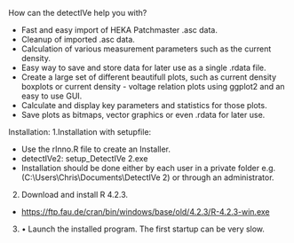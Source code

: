 How can the detectIVe help you with?

- Fast and easy import of HEKA Patchmaster .asc data.
- Cleanup of imported .asc data.
- Calculation of various measurement parameters such as the current density.
- Easy way to save and store data for later use as a single .rdata file.
- Create a large set of different beautifull plots, such as current density boxplots or current density - voltage relation plots using ggplot2 and an easy to use GUI.
- Calculate and display key parameters and statistics for those plots.
- Save plots as bitmaps, vector graphics or even .rdata for later use.


Installation:
1.Installation with setupfile:
*   Use the rInno.R file to create an Installer.
*	detectIVe2: setup_DetectIVe 2.exe
*	Installation should be done either by each user in a private folder e.g. 
(C:\Users\Chris\Documents\DetectIVe 2) or through an administrator. 
2. Download and install R 4.2.3. 
*	https://ftp.fau.de/cran/bin/windows/base/old/4.2.3/R-4.2.3-win.exe
3. •	Launch the installed program. The first startup can be very slow.
